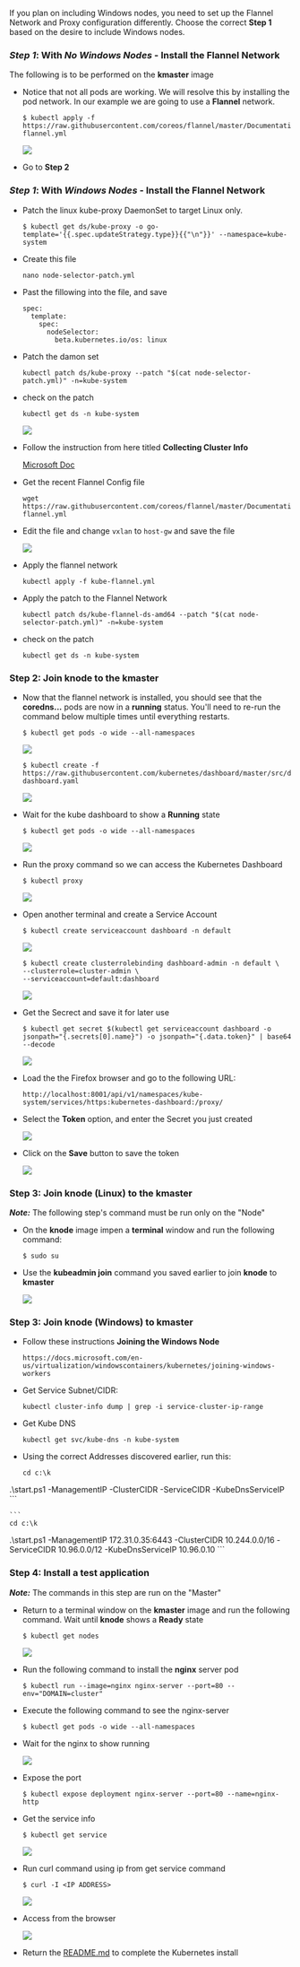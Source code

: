 
If you plan on including Windows nodes, you need to set up the Flannel Network and Proxy configuration differently. Choose the correct **Step 1** based on the desire to include Windows nodes.

### ***Step 1***: With ***No Windows Nodes*** - Install the Flannel Network

The following is to be performed on the **kmaster** image

- Notice that not all pods are working. We will resolve this by installing the pod network. In our example we are going to use a **Flannel** network. 

    ```
    $ kubectl apply -f https://raw.githubusercontent.com/coreos/flannel/master/Documentation/kube-flannel.yml
    ```

    ![](images/img33.png)

- Go to **Step 2**

### ***Step 1***: With ***Windows Nodes*** - Install the Flannel Network

- Patch the linux kube-proxy DaemonSet to target Linux only. 

    ```
    $ kubectl get ds/kube-proxy -o go-template='{{.spec.updateStrategy.type}}{{"\n"}}' --namespace=kube-system
    ```

- Create this file

    ```
    nano node-selector-patch.yml
    ```
- Past the fillowing into the file, and save

    ```
    spec:
      template:
        spec:
          nodeSelector:
            beta.kubernetes.io/os: linux
    ```

- Patch the damon set

    ```
    kubectl patch ds/kube-proxy --patch "$(cat node-selector-patch.yml)" -n=kube-system
    ```

- check on the patch

    ```
    kubectl get ds -n kube-system
    ```

    ![](images/img33.2.png)

- Follow the instruction from here titled **Collecting Cluster Info**

    [Microsoft Doc](https://docs.microsoft.com/en-us/virtualization/windowscontainers/kubernetes/creating-a-linux-master)

- Get the recent Flannel Config file

    ```
    wget https://raw.githubusercontent.com/coreos/flannel/master/Documentation/kube-flannel.yml
    ```

- Edit the file and change `vxlan` to `host-gw` and save the file

    ![](images/img33.3.png)

- Apply the flannel network

    ```
    kubectl apply -f kube-flannel.yml
    ```

- Apply the patch to the Flannel Network

    ```
    kubectl patch ds/kube-flannel-ds-amd64 --patch "$(cat node-selector-patch.yml)" -n=kube-system
    ```

- check on the patch

    ```
    kubectl get ds -n kube-system
    ```
    
### **Step 2**: Join knode to the kmaster


- Now that the flannel network is installed, you should see that the **coredns...** pods are now in a **running** status. You'll need to re-run the command below multiple times until everything restarts.

    ```
    $ kubectl get pods -o wide --all-namespaces
    ```

    ![](images/img34.png)

    ```
    $ kubectl create -f https://raw.githubusercontent.com/kubernetes/dashboard/master/src/deploy/recommended/kubernetes-dashboard.yaml
    ```
    ![](images/img35.png)

- Wait for the kube dashboard to show a **Running** state

    ```
    $ kubectl get pods -o wide --all-namespaces
    ```

    ![](images/img47.png)

- Run the proxy command so we can access the Kubernetes Dashboard

    ```
    $ kubectl proxy
    ```

    ![](images/img36.png)

- Open another terminal and create a Service Account

    ```
    $ kubectl create serviceaccount dashboard -n default
    ```

    ![](images/img39.png)

    ```
    $ kubectl create clusterrolebinding dashboard-admin -n default \
    --clusterrole=cluster-admin \
    --serviceaccount=default:dashboard
    ```

    ![](images/img40.png)

- Get the Secrect and save it for later use

    ```
    $ kubectl get secret $(kubectl get serviceaccount dashboard -o jsonpath="{.secrets[0].name}") -o jsonpath="{.data.token}" | base64 --decode
    ```

    ![](images/img41.png)

- Load the the Firefox browser and go to the following URL:

    ```
    http://localhost:8001/api/v1/namespaces/kube-system/services/https:kubernetes-dashboard:/proxy/
    ```

- Select the **Token** option, and enter the Secret you just created

    ![](images/img42.png)

- Click on the **Save** button to save the token

    ![](images/img43.png)

### **Step 3**: Join knode **(Linux)** to the kmaster

***Note:*** The following step's command must be run only on the "Node"

- On the **knode** image impen a **terminal** window and run the following command:
    
    ```
    $ sudo su
    ```

 - Use the **kubeadmin join** command you saved earlier to join **knode** to **kmaster**

    ![](images/img224.png)

### **Step 3**: Join knode **(Windows)** to kmaster

- Follow these instructions **Joining the Windows Node**

    ```
    https://docs.microsoft.com/en-us/virtualization/windowscontainers/kubernetes/joining-windows-workers
    ```

- Get Service Subnet/CIDR:

    ```
    kubectl cluster-info dump | grep -i service-cluster-ip-range
    ```

- Get Kube DNS

    ```
    kubectl get svc/kube-dns -n kube-system
    ```

- Using the correct Addresses discovered earlier, run this:

    ```
    cd c:\k
.\start.ps1 -ManagementIP <Windows Node IP> -ClusterCIDR <Cluster CIDR> -ServiceCIDR <Service CIDR> -KubeDnsServiceIP <Kube-dns Service IP>
    ```

    ```
    cd c:\k
.\start.ps1 -ManagementIP 172.31.0.35:6443 -ClusterCIDR 10.244.0.0/16 -ServiceCIDR 10.96.0.0/12 -KubeDnsServiceIP 10.96.0.10
    ```
    
### **Step 4**: Install a test application

***Note:*** The commands in this step are run on the "Master"

- Return to a terminal window on the **kmaster** image and run the following command. Wait until **knode** shows a **Ready** state

    ```
    $ kubectl get nodes
    ```

    ![](images/img44.png)

- Run the following command to install the **nginx** server pod

    ```
    $ kubectl run --image=nginx nginx-server --port=80 --env="DOMAIN=cluster"
    ```

- Execute the following command to see the nginx-server

    ```
    $ kubectl get pods -o wide --all-namespaces
    ```

- Wait for the nginx to show running

    ![](images/img101.png)

- Expose the port

    ```
    $ kubectl expose deployment nginx-server --port=80 --name=nginx-http
    ```

- Get the service info

    ```
    $ kubectl get service
    ```

    ![](images/img102.png)

- Run curl command using ip from get service command

    ```
    $ curl -I <IP ADDRESS>
    ```

    ![](images/img103.png)

- Access from the browser

    ![](images/img223.png)

- Return the [README.md](./README.md) to complete the Kubernetes install
